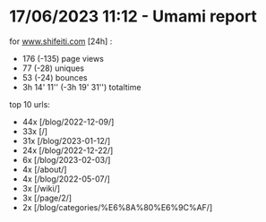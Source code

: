 # 17/06/2023 11:12 - Umami report
for www.shifeiti.com [24h] :

 - 176 (-135) page views
 - 77 (-28) uniques
 - 53 (-24) bounces
 - 3h 14' 11'' (-3h 19' 31'') totaltime


top 10 urls:
 - 44x [/blog/2022-12-09/]
 - 33x [/]
 - 31x [/blog/2023-01-12/]
 - 24x [/blog/2022-12-22/]
 - 6x [/blog/2023-02-03/]
 - 4x [/about/]
 - 4x [/blog/2022-05-07/]
 - 3x [/wiki/]
 - 3x [/page/2/]
 - 2x [/blog/categories/%E6%8A%80%E6%9C%AF/]



